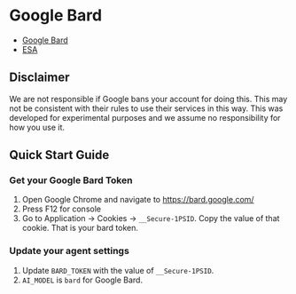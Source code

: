 # Google Bard
- [Google Bard](https://bard.google.com)
- [ESA](https://github.com/experian-sales-advisor/ESA)

## Disclaimer

We are not responsible if Google bans your account for doing this. This may not be consistent with their rules to use their services in this way. This was developed for experimental purposes and we assume no responsibility for how you use it.

## Quick Start Guide

### Get your Google Bard Token

1. Open Google Chrome and navigate to https://bard.google.com/
2. Press F12 for console
3. Go to Application → Cookies → `__Secure-1PSID`. Copy the value of that cookie. That is your bard token.

### Update your agent settings
1. Update `BARD_TOKEN` with the value of `__Secure-1PSID`.
2. `AI_MODEL` is `bard` for Google Bard.
